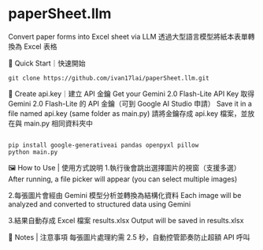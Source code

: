 # paperSheet.llm
Convert paper forms into Excel sheet via LLM
透過大型語言模型將紙本表單轉換為 Excel 表格

🧭 Quick Start｜快速開始
<pre lang="markdown"><code>git clone https://github.com/ivan17lai/paperSheet.llm.git</code></pre>

🔑 Create api.key｜建立 API 金鑰
Get your Gemini 2.0 Flash-Lite API Key
取得 Gemini 2.0 Flash-Lite 的 API 金鑰（可到 Google AI Studio 申請）
Save it in a file named api.key (same folder as main.py)
請將金鑰存成 api.key 檔案，並放在與 main.py 相同資料夾中

<pre lang="markdown"><code>
pip install google-generativeai pandas openpyxl pillow
python main.py
</code></pre>

🖼 How to Use | 使用方式說明
1.執行後會跳出選擇圖片的視窗（支援多選）
After running, a file picker will appear (you can select multiple images)

2.每張圖片會經由 Gemini 模型分析並轉換為結構化資料
Each image will be analyzed and converted to structured data using Gemini

3.結果自動存成 Excel 檔案 results.xlsx
Output will be saved in results.xlsx

🧠 Notes | 注意事項
每張圖片處理約需 2.5 秒，自動控管節奏防止超額 API 呼叫
